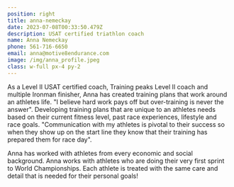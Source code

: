 ```yaml
---
position: right
title: anna-nemeckay
date: 2023-07-08T00:33:50.479Z
description: USAT certified triathlon coach
name: Anna Nemeckay
phone: 561-716-6650
email: anna@motive8endurance.com
image: /img/anna_profile.jpeg
class: w-full px-4 py-2
---
```

As a Level II USAT certified coach, Training peaks Level II coach and multiple Ironman finisher, Anna has created training plans that work around an athletes life. "I believe hard work pays off but over-training is never the answer". Developing training plans that are unique to an athletes needs based on their current fitness level, past race experiences, lifestyle and race goals.  "Communication with my athletes is pivotal to their success so when they show up on the start line they know that their training has prepared them for race day".

Anna has worked with athletes from every economic and social background. Anna works with athletes who are doing their very first sprint to World Championships. Each athlete is treated with the same care and detail that is needed for their personal goals!